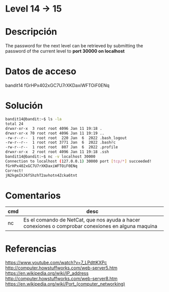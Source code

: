 
# Level 14 -> 15

# Descripción
The password for the next level can be retrieved by submitting the password of the current level to **port 30000 on localhost**
# Datos de acceso
bandit14
fGrHPx402xGC7U7rXKDaxiWFTOiF0ENq
# Solución
```bash
bandit14@bandit:~$ ls -la
total 24
drwxr-xr-x  3 root root 4096 Jan 11 19:18 .
drwxr-xr-x 70 root root 4096 Jan 11 19:19 ..
-rw-r--r--  1 root root  220 Jan  6  2022 .bash_logout
-rw-r--r--  1 root root 3771 Jan  6  2022 .bashrc
-rw-r--r--  1 root root  807 Jan  6  2022 .profile
drwxr-xr-x  2 root root 4096 Jan 11 19:18 .ssh
bandit14@bandit:~$ nc -v localhost 30000
Connection to localhost (127.0.0.1) 30000 port [tcp/*] succeeded!
fGrHPx402xGC7U7rXKDaxiWFTOiF0ENq
Correct!
jN2kgmIXJ6fShzhT2avhotn4Zcka6tnt
```
# Comentarios
|cmd| desc|
|-----|----------|
| nc| Es el comando de NetCat, que nos ayuda a hacer conexiones o comprobar conexiones en alguna maquina

# Referencias
https://www.youtube.com/watch?v=7_LPdttKXPc
http://computer.howstuffworks.com/web-server5.htm
https://en.wikipedia.org/wiki/IP_address
http://computer.howstuffworks.com/web-server8.htm
https://en.wikipedia.org/wiki/Port_(computer_networking)